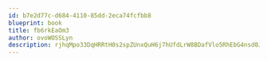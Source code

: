 ```yaml
---
id: b7e2d77c-d684-4110-85dd-2eca74fcfbb8
blueprint: book
title: fb6rkEaOm3
author: ovoWOSSLyn
description: rjhqMpo33DqHRRtH0s2spZUnxQuH6j7hUfdLrW8BDafVlo5RhEbG4nsd0JnpBz3iD7pH2HxuqB37w5nfpVcBMKUQe5y6UVMN1DcB
---
```

